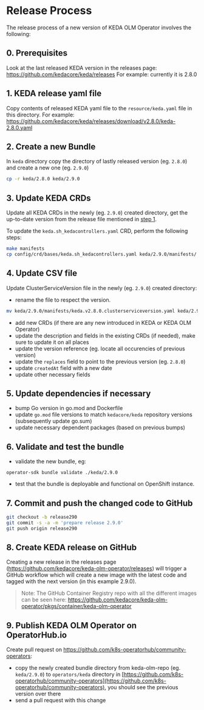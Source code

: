 # Release Process

The release process of a new version of KEDA OLM Operator involves the following:

## 0. Prerequisites

Look at the last released KEDA version in the releases page: https://github.com/kedacore/keda/releases
For example: currently it is 2.8.0

## 1. KEDA release yaml file

Copy contents of released KEDA yaml file to the `resource/keda.yaml` file in this directory.
For example: https://github.com/kedacore/keda/releases/download/v2.8.0/keda-2.8.0.yaml

## 2. Create a new Bundle

In `keda` directory copy the directory of lastly released version (eg. `2.8.0`) and create a new one (eg. `2.9.0`)
```bash
cp -r keda/2.8.0 keda/2.9.0
```

## 3. Update KEDA CRDs
Update all KEDA CRDs in the newly (eg. `2.9.0`) created directory, get the up-to-date version from the release file mentioned in [step 1](#1-keda-release-yaml-file).

To update the `keda.sh_kedacontrollers.yaml` CRD, perform the following steps:

```bash
make manifests
cp config/crd/bases/keda.sh_kedacontrollers.yaml keda/2.9.0/manifests/
```

## 4. Update CSV file
Update ClusterServiceVersion file in the newly (eg. `2.9.0`) created directory:
- rename the file to respect the version.
```bash
mv keda/2.9.0/manifests/keda.v2.8.0.clusterserviceversion.yaml keda/2.9.0/manifests/keda.v2.9.0.clusterserviceversion.yaml
```
- add new CRDs (if there are any new introduced in KEDA or KEDA OLM Operator)
- update the description and fields in the existing CRDs (if needed), make sure to update it on all places
- update the version reference (eg. locate all occurencies of previous version)
- update the `replaces` field to point to the previous version (eg. `2.8.0`)
- update `createdAt` field with a new date
- update other necessary fields

## 5. Update dependencies if necessary
- bump Go version in go.mod and Dockerfile
- update `go.mod` file versions to match `kedacore/keda` repository versions (subsequently update go.sum)
- update necessary dependent packages (based on previous bumps)

## 6. Validate and test the bundle
- validate the new bundle, eg:
```
operator-sdk bundle validate ./keda/2.9.0
```
- test that the bundle is deployable and functional on OpenShift instance.

## 7. Commit and push the changed code to GitHub
```bash
git checkout -b release290
git commit -s -a -m 'prepare release 2.9.0'
git push origin release290
```

## 8. Create KEDA release on GitHub

Creating a new release in the releases page (https://github.com/kedacore/keda-olm-operator/releases) will trigger a GitHub workflow which will create a new image with the latest code and tagged with the next version (in this example 2.9.0).

> Note: The GitHub Container Registry repo with all the different images can be seen here: https://github.com/kedacore/keda-olm-operator/pkgs/container/keda-olm-operator


## 9. Publish KEDA OLM Operator on OperatorHub.io
Create pull request on https://github.com/k8s-operatorhub/community-operators:
- copy the newly created bundle directory from keda-olm-repo (eg. `keda/2.9.0`) to `operators/keda` directory in [https://github.com/k8s-operatorhub/community-operators](https://github.com/k8s-operatorhub/community-operators), you should see the previous version over there
- send a pull request with this change
